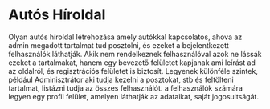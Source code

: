 # Autós Híroldal

Olyan autós híroldal létrehozása amely autókkal kapcsolatos, ahova az admin megadott tartalmat tud posztolni, és ezeket a bejelentkezett felhasználók láthatják. Akik nem rendelkeznek felhasználóval azok ne lássák ezeket a tartalmakat, hanem egy bevezető felületet kapjanak ami leírást ad az oldalról, és regisztrációs felületet is biztosít. Legyenek különféle szintek, például Adminisztrátor aki tudja kezelni a posztokat, stb és feltölteni tartalmat, listázni tudja az összes felhasználót. a felhasználók számára legyen egy profil felület, amelyen láthatják az adataikat, saját jogosultságát.
